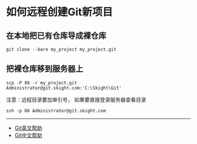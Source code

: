 # 如何远程创建Git新项目

## 在本地把已有仓库导成裸仓库
	
	git clone --bare my_project my_project.git

## 把裸仓库移到服务器上
	
	scp -P 86 -r my_project.git Administrator@git.skight.com:'C:\Skight\Git'
	
注意：远程目录要加单引号， 
如果要直接登录服务器查看目录
	
	ssh -p 86 Administrator@git.skight.com

---
* [Git英文帮助](http://git-scm.com/book/en/v2/Git-on-the-Server-Getting-Git-on-a-Server)
* [Git中文帮助](http://git-scm.com/book/zh/v1/服务器上的-Git-在服务器上部署-Git)
